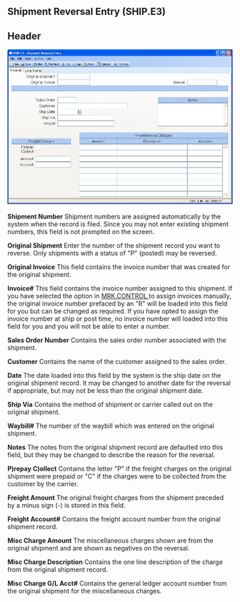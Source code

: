 ##  Shipment Reversal Entry (SHIP.E3)

<PageHeader />

##  Header

![](./SHIP-E3-1.jpg)

**Shipment Number** Shipment numbers are assigned automatically by the system
when the record is filed. Since you may not enter existing shipment numbers,
this field is not prompted on the screen.  
  
**Original Shipment** Enter the number of the shipment record you want to
reverse. Only shipments with a status of "P" (posted) may be reversed.  
  
**Original Invoice** This field contains the invoice number that was created
for the original shipment.  
  
**Invoice#** This field contains the invoice number assigned to this shipment. If you have selected the option in [ MRK.CONTROL ](../../MRK-CONTROL/README.md) to assign invoices manually, the original invoice number prefaced by an "R" will be loaded into this field for you but can be changed as required. If you have opted to assign the invoice number at ship or post time, no invoice number will loaded into this field for you and you will not be able to enter a number.   
  
**Sales Order Number** Contains the sales order number associated with the
shipment.  
  
**Customer** Contains the name of the customer assigned to the sales order.  
  
**Date** The date loaded into this field by the system is the ship date on the
original shipment record. It may be changed to another date for the reversal
if appropriate, but may not be less than the original shipment date.  
  
**Ship Via** Contains the method of shipment or carrier called out on the
original shipment.  
  
**Waybill#** The number of the waybill which was entered on the original
shipment.  
  
**Notes** The notes from the original shipment record are defaulted into this
field, but they may be changed to describe the reason for the reversal.  
  
**P)repay C)ollect** Contains the letter "P" if the freight charges on the
original shipment were prepaid or "C" if the charges were to be collected from
the customer by the carrier.  
  
**Freight Amount** The original freight charges from the shipment preceded by
a minus sign (-) is stored in this field.  
  
**Freight Account#** Contains the freight account number from the original
shipment record.  
  
**Misc Charge Amount** The miscellaneous charges shown are from the original
shipment and are shown as negatives on the reversal.  
  
**Misc Charge Description** Contains the one line description of the charge
from the original shipment record.  
  
**Misc Charge G/L Acct#** Contains the general ledger account number from the
original shipment for the miscellaneous charges.  
  
  
<badge text= "Version 8.10.57" vertical="middle" />

<PageFooter />